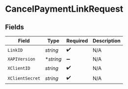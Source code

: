 # CancelPaymentLinkRequest


## Fields

| Field              | Type               | Required           | Description        |
| ------------------ | ------------------ | ------------------ | ------------------ |
| `LinkID`           | *string*           | :heavy_check_mark: | N/A                |
| `XAPIVersion`      | **string*          | :heavy_minus_sign: | N/A                |
| `XClientID`        | *string*           | :heavy_check_mark: | N/A                |
| `XClientSecret`    | *string*           | :heavy_check_mark: | N/A                |